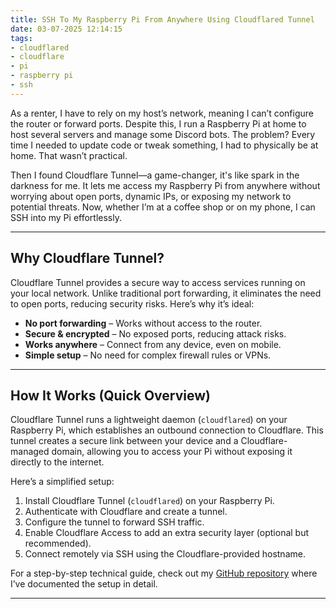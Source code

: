 ```yaml
---
title: SSH To My Raspberry Pi From Anywhere Using Cloudflared Tunnel
date: 03-07-2025 12:14:15
tags:
- cloudflared
- cloudflare
- pi
- raspberry pi
- ssh
---
```


As a renter, I have to rely on my host’s network, meaning I can’t configure the router or forward ports. Despite this, I run a Raspberry Pi at home to host several servers and manage some Discord bots. The problem? Every time I needed to update code or tweak something, I had to physically be at home. That wasn’t practical.

Then I found Cloudflare Tunnel—a game-changer, it's like spark in the darkness for me. It lets me access my Raspberry Pi from anywhere without worrying about open ports, dynamic IPs, or exposing my network to potential threats. Now, whether I’m at a coffee shop or on my phone, I can SSH into my Pi effortlessly.

---

## Why Cloudflare Tunnel?

Cloudflare Tunnel provides a secure way to access services running on your local network. Unlike traditional port forwarding, it eliminates the need to open ports, reducing security risks. Here’s why it’s ideal:

- **No port forwarding** – Works without access to the router.
- **Secure & encrypted** – No exposed ports, reducing attack risks.
- **Works anywhere** – Connect from any device, even on mobile.
- **Simple setup** – No need for complex firewall rules or VPNs.

---

## How It Works (Quick Overview)

Cloudflare Tunnel runs a lightweight daemon (`cloudflared`) on your Raspberry Pi, which establishes an outbound connection to Cloudflare. This tunnel creates a secure link between your device and a Cloudflare-managed domain, allowing you to access your Pi without exposing it directly to the internet.

Here’s a simplified setup:
1. Install Cloudflare Tunnel (`cloudflared`) on your Raspberry Pi.
2. Authenticate with Cloudflare and create a tunnel.
3. Configure the tunnel to forward SSH traffic.
4. Enable Cloudflare Access to add an extra security layer (optional but recommended).
5. Connect remotely via SSH using the Cloudflare-provided hostname.

For a step-by-step technical guide, check out my [GitHub repository](#) where I’ve documented the setup in detail.

---



